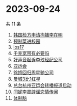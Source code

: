 # 2023-09-24

共 11 条

<!-- BEGIN -->
<!-- 最后更新时间 Sun Sep 24 2023 09:50:35 GMT+0800 (China Standard Time) -->

1. [韩国检方申请拘捕李在明](https://www.zhihu.com/search?q=韩国检方申请拘捕李在明)
1. [预制菜进校园](https://www.zhihu.com/search?q=预制菜进校园)
1. [ios17](https://www.zhihu.com/search?q=ios17)
1. [千兆宽带有必要吗](https://www.zhihu.com/search?q=千兆宽带有必要吗)
1. [好声音起诉李玟经纪公司](https://www.zhihu.com/search?q=好声音起诉李玟经纪公司)
1. [亚运会](https://www.zhihu.com/search?q=亚运会)
1. [徐娇回归周星驰公司](https://www.zhihu.com/search?q=徐娇回归周星驰公司)
1. [曼城3比1红星](https://www.zhihu.com/search?q=曼城3比1红星)
1. [总台杭州亚运会转播报道启动](https://www.zhihu.com/search?q=总台杭州亚运会转播报道启动)
1. [闫妮李晨辟谣恋情传闻](https://www.zhihu.com/search?q=闫妮李晨辟谣恋情传闻)
1. [体制脑](https://www.zhihu.com/search?q=体制脑)

<!-- END -->
